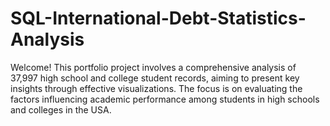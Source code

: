 # SQL-International-Debt-Statistics-Analysis
 Welcome! This portfolio project involves a comprehensive analysis of 37,997 high school and college student records, aiming to present key insights through effective visualizations. The focus is on evaluating the factors influencing academic performance among students in high schools and colleges in the USA.
